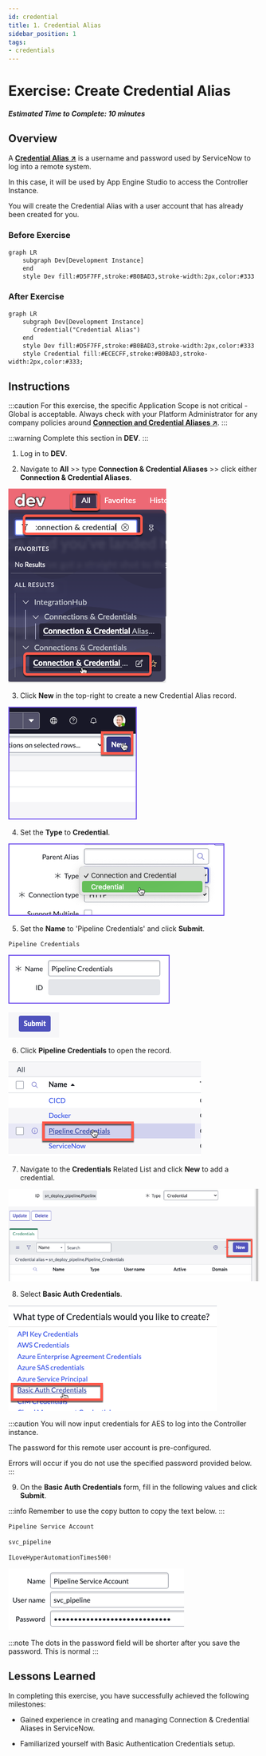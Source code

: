```yaml
---
id: credential
title: 1. Credential Alias
sidebar_position: 1
tags:
- credentials
---
```


# Exercise: Create Credential Alias

##### Estimated Time to Complete: 10 minutes

## Overview 

A **<a href="https://docs.servicenow.com/csh?topicname=create-pipeline-credentials.html&version=latest" target="_blank">Credential Alias ↗</a>** is a username and password used by ServiceNow to log into a remote system. 

In this case, it will be used by App Engine Studio to access the Controller Instance.

You will create the Credential Alias with a user account that has already been created for you. 

### Before Exercise
``` mermaid
graph LR
    subgraph Dev[Development Instance]
    end
    style Dev fill:#D5F7FF,stroke:#B0BAD3,stroke-width:2px,color:#333
```

### After Exercise
``` mermaid
graph LR
    subgraph Dev[Development Instance]
       Credential("Credential Alias")
    end
    style Dev fill:#D5F7FF,stroke:#B0BAD3,stroke-width:2px,color:#333
    style Credential fill:#ECECFF,stroke:#B0BAD3,stroke-width:2px,color:#333;
```

## Instructions

:::caution
For this exercise, the specific Application Scope is not critical - Global is acceptable. Always check with your Platform Administrator for any company policies around **<a href="https://docs.servicenow.com/csh?topicname=connection-alias.html&version=latest" target="_blank">Connection and Credential Aliases ↗</a>**.
:::

:::warning
Complete this section in **DEV**.
:::

1. Log in to **DEV**.


2. Navigate to **All** >> type **Connection & Credential Aliases** >> click either **Connection & Credential Aliases**.

![Navigate to Aliases](/img/lab-aemc/2023-07-13-17-06-17.png)

3. Click **New** in the top-right to create a new Credential Alias record. 

![Create Alias](/img/lab-aemc/2023-03-07-15-38-10.png)

4. Set the **Type** to **Credential**. 

![Set Type](/img/lab-aemc/2023-03-07-15-37-39.png) 

5. Set the **Name** to 'Pipeline Credentials' and click **Submit**.

```
Pipeline Credentials
```

![Set Name](/img/lab-aemc/2023-03-08-14-14-44.png)

![Submit Name](/img/lab-aemc/2023-07-13-17-00-48.png)

6. Click **Pipeline Credentials** to open the record. 

![Open Record](/img/lab-aemc/2023-03-09-13-48-09.png) 

7. Navigate to the **Credentials** Related List and click **New** to add a credential. 

![Add Credential](/img/lab-aemc/2023-03-09-13-49-03.png)

8. Select **Basic Auth Credentials**.

![Select Basic Auth](/img/lab-aemc/2023-03-09-13-50-33.png)

:::caution
You will now input credentials for AES to log into the Controller instance.
 
The password for this remote user account is pre-configured. 
 
Errors will occur if you do not use the specified password provided below.
:::

9. On the **Basic Auth Credentials** form, fill in the following values and click **Submit**.

:::info
Remember to use the copy button to copy the text below.
:::

```jsx title="Name"
Pipeline Service Account 
```

```jsx title="Username"
svc_pipeline
```

```jsx title="Password"
ILoveHyperAutomationTimes500!
```

![Enter Credentials](/img/lab-aemc/2023-06-27-22-50-59.png)

:::note
The dots in the password field will be shorter after you save the password.  This is normal
:::

## Lessons Learned

In completing this exercise, you have successfully achieved the following milestones:

- Gained experience in creating and managing Connection & Credential Aliases in ServiceNow.

- Familiarized yourself with Basic Authentication Credentials setup.